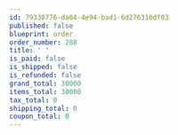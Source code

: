 ```yaml
---
id: 79338776-da04-4e94-bad1-6d276310df03
published: false
blueprint: order
order_number: 288
title: ' '
is_paid: false
is_shipped: false
is_refunded: false
grand_total: 30000
items_total: 30000
tax_total: 0
shipping_total: 0
coupon_total: 0
---
```

